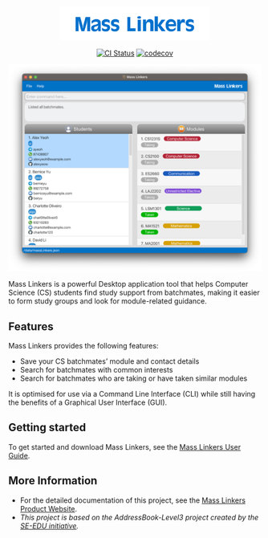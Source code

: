 <div align="center">
<img src="docs/images/Logo.png" width="300">

[![CI Status](https://github.com/AY2223S1-CS2103T-T11-4/tp/workflows/Java%20CI/badge.svg)](https://github.com/AY2223S1-CS2103T-T11-4/tp/actions)
[![codecov](https://codecov.io/gh/AY2223S1-CS2103T-T11-4/tp/branch/master/graph/badge.svg?token=SQHP14Y75Q)](https://codecov.io/gh/AY2223S1-CS2103T-T11-4/tp)
</div>

![](docs/images/Ui.png)

Mass Linkers is a powerful Desktop application tool that helps Computer Science (CS) students find study support from batchmates, making it easier to form study groups and look for module-related guidance.<br>

## Features
Mass Linkers provides the following features:
  * Save your CS batchmates’ module and contact details
  * Search for batchmates with common interests 
  * Search for batchmates who are taking or have taken similar modules


It is optimised for use via a Command Line Interface (CLI) while still having the benefits of a Graphical User Interface (GUI).

## Getting started
To get started and download Mass Linkers, see the [Mass Linkers User Guide](https://ay2223s1-cs2103t-t11-4.github.io/tp/UserGuide.html).

## More Information
* For the detailed documentation of this project, see the [Mass Linkers Product Website](https://ay2223s1-cs2103t-t11-4.github.io/tp/).
* _This project is based on the AddressBook-Level3 project created by the [SE-EDU initiative](https://se-education.org)._
